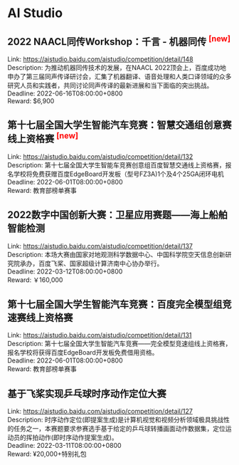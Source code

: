 # AI Studio



## 2022 NAACL同传Workshop：千言 - 机器同传 <sup style="color:red">[new]<sup>  

Link: https://aistudio.baidu.com/aistudio/competition/detail/148  
Description: 为推动机器同传技术的发展，在NAACL 2022顶会上，百度成功地申办了第三届同声传译研讨会，汇集了机器翻译、语音处理和人类口译领域的众多研究人员和实践者，共同讨论同声传译的最新进展和当下面临的突出挑战。  
Deadline: 2022-06-16T08:00:00+0800  
Reward: $6,900  


## 第十七届全国大学生智能汽车竞赛：智慧交通组创意赛线上资格赛 <sup style="color:red">[new]<sup>  

Link: https://aistudio.baidu.com/aistudio/competition/detail/132  
Description: 第十七届全国大学生智能车竞赛创意组百度智慧交通线上资格赛，报名学校将免费获赠百度EdgeBoard开发板（型号FZ3A)1个及4个25GA闭环电机  
Deadline: 2022-06-01T08:00:00+0800  
Reward: 教育部榜单赛事  


## 2022数字中国创新大赛：卫星应用赛题——海上船舶智能检测

Link: https://aistudio.baidu.com/aistudio/competition/detail/137  
Description: 本场大赛由国家对地观测科学数据中心、中国科学院空天信息创新研究院承办，百度飞桨、国家超级计算济南中心协办举行。  
Deadline: 2022-03-12T08:00:00+0800  
Reward: ￥160,000  


## 第十七届全国大学生智能汽车竞赛：百度完全模型组竞速赛线上资格赛

Link: https://aistudio.baidu.com/aistudio/competition/detail/131  
Description: 第十七届全国大学生智能汽车竞赛——完全模型竞速组线上资格赛，报名学校将获得百度EdgeBoard开发板免费借用资格。  
Deadline: 2022-06-01T08:00:00+0800  
Reward: 教育部榜单赛事  


## 基于飞桨实现乒乓球时序动作定位大赛

Link: https://aistudio.baidu.com/aistudio/competition/detail/127  
Description: 时序动作定位(即提案生成)是计算机视觉和视频分析领域极具挑战性的任务之一，本赛题要求参赛选手基于给定的乒乓球转播画面动作数据集，定位运动员的挥拍动作(即时序动作提案生成)。  
Deadline: 2022-03-11T08:00:00+0800  
Reward: ¥20,000+特别礼包  

